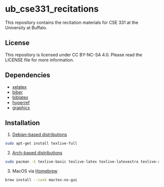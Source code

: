 # ub_cse331_recitations
This repository contains the recitation materials for CSE 331 at the University at Buffalo.

## License
This repository is licensed under CC BY-NC-SA 4.0. Please read the LICENSE file for more information.

## Dependencies
- [xelatex](https://www.latex-project.org/get/)
- [biber](https://biblatex-biber.sourceforge.net/)
- [biblatex](https://www.ctan.org/pkg/biblatex)
- [hyperref](https://www.ctan.org/pkg/hyperref)
- [graphicx](https://www.ctan.org/pkg/graphicx)

## Installation
1. [Debian-based distributions](https://wiki.debian.org/Latex)
```bash
sudo apt-get install texlive-full
```

2. [Arch-based distributions](https://wiki.archlinux.org/title/TeX_Live)
```bash
sudo pacman -S texlive-basic texlive-latex texlive-latexextra texlive-xetex texlive-bibtexextra biber
```

3. MacOS via [Homebrew](https://formulae.brew.sh/cask/mactex-no-gui)
```bash
brew install --cask mactex-no-gui
```
